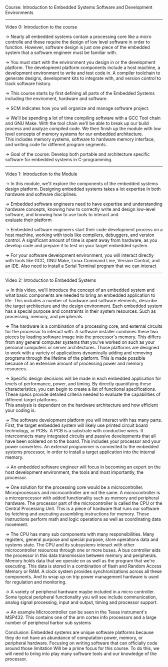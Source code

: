 Course: Introduction to Embedded Systems Software and Development Environments
*******************************************************************************

Video 0: Introduction to the course

-> Nearly all embedded systems contain a processing core like a micro controlle and these require the design of low level software in order to function.
   However, software design is just one piece of the embedded system that a software engineer must be familiar with. 

-> You must start with the environment you design in or the development platform. The development platform components include a host machine, a development environment to write and test code in.
   A compiler toolchain to generate designs, development kits to integrate with, and version control to track software history. 

-> This course starts by first defining all parts of the Embedded Systems including the enviroment, hardware and software. 
   
-> SCM indicates how you will organize and manage software project. 

-> We'll be spending a lot of time compiling software with a GCC Tool chain and GNU Make.
   With the tool chain we'll be able to break up our build process and analyze compiled code. We then finish up the module with low level concepts of memory systems for
   our embedded architecture.    
   This includes memory systems, software to hardware memory interface, and writing code for different program segments. 

-> Goal of the course: Develop both portable and architecture specific software for embedded systems in C-programming.  
  
  
************************************************************************************************************************************
Video 1:  Introduction to the Module  

-> In this module, we'll explore the components of the embedded systems design platform. Designing embedded systems takes a lot expertise in both hardware and software disciplines.

-> Embedded software engineers need to have expertise and understanding hardware concepts, knowing how to correctly write and design low-level software, and knowing how to use tools to interact and     
   evaluate their platform

-> Embedded software engineers start their code development process on a host machine, working with tools like compilers, debuggers, and version control.
   A significant amount of time is spent away from hardware, as you develop code and prepare it to test on your target embedded system. 

-> For your software development environment, you will interact directly with tools like GCC, GNU Make, Linux Command Line, Version Control, and an IDE. Also need to install a Serial Terminal program that we can interact
      
************************************************************************************************************************************
Video 2: Introduction to Embedded Systems

->  In this video, we'll introduce the concept of an embedded system and what basic components are needed to bring an embedded application to life.
    This includes a number of hardware and software elements, describe the target architecture and the design environment. Each embedded system has a special purpose and constraints in their system resources. Such as processing, memory, and peripherals. 

->  The hardware is a combination of a processing core, and external circuits for the processor to interact with.
    A software installer combines these two pieces by loading software image into the processor's memory. This differs from any general computer systems that you've worked on such as your personal computers or server architectures. Those platforms are designed to work with a variety of applications dynamically adding and removing programs through the lifetime of the platform. This is made possible because of an extensive amount of processing power and memory resources. 
 
->  Specific design decisions will be made in each embedded application for levels of performance, power, and timing. 
    By directly quantifying these characteristics, you can begin to create a list of functional specifications. These specs provide detailed criteria needed to evaluate the capabilities of different target platforms.   
    This analysis is dependent on the hardware architecture and how efficient your coding is.
    
->  The software development platform you will interact with has many parts. First, the target embedded system will likely use printed circuit board technology, or PCBs.
    A PCB is a substrate with conductive wires. It interconnects many integrated circuits and passive developments that all have been soldered on to the board.
    This includes your processor and your power converters. An external programmer is connected to the embedded systems processor, in order to install a target application into the internal memory.     
    
->  An embedded software engineer will focus in becoming an expert on the host development environment, the tools and most importantly, the processor. 
   
->  One solution for the processing core would be a microcontroller. Microprocessors and microcontroller are not the same.
    A microcontroller is a microprocessor with added functionality such as memory and peripheral hardware.
    The processor part of the microcontroller is called the CPU or the Central Processing Unit. This is a piece of hardware that runs our software by fetching and executing assembling instructions for memory. These instructions perform math and logic operations as well as coordinating data movement.     
    
-> The CPU has many sub components with many responsibilities. Many registers, general purpose and special purpose, store operations data and systems state. The CPU and its subsystems interact with other microcontroller resources through one or more buses. A bus controller aids the processor in this data transmission between memory and peripherals. Memory holds data that we operate on as well as the program that we're executing. This data is stored in a combination of flash and Random Access Memory or RAM.
   A clock system provides synchronizations across all these components. And to wrap up on trip power management hardware is used for regulation and monitoring.     
        
-> A variety of peripheral hardware maybe included in a micro controller. Some typical peripheral functionality you will see include communication,
   analog signal processing, input and output, timing and processor support.     
   
-> An example Microcontroller can be seen in the Texas instrument's MSP432. This contains one of the arm cortex info processors and a large number of peripheral harbor sub systems    

Conclusion: Embedded systems are unique software platforms because they do not have an abundance of computation power, memory, or peripheral hardware.
Focusing on writing software that can officially code around those limitation Will be a prime focus for this course.
To do this, we will need to bring into play many software tools and our knowledge of the processor. 

